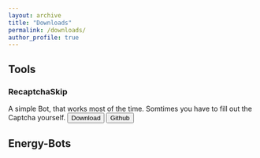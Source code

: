 ```yaml
---
layout: archive
title: "Downloads"
permalink: /downloads/
author_profile: true
---
```



<h2>Tools</h2>
<h3>RecaptchaSkip</h3>
A simple Bot, that works most of the time.
Somtimes you have to fill out the Captcha yourself.
<button onclick="window.location.href='https://github.com/Janik313/recaptchaSkip/raw/master/%5Brecaptcha%20skip%5D.user.js'">Download</button>
<button onclick="window.location.href='https://github.com/Janik313/recaptchaSkip'">Github</button>

<h2>Energy-Bots</h2>

